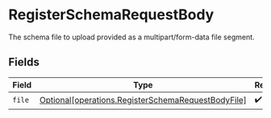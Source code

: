 # RegisterSchemaRequestBody

The schema file to upload provided as a multipart/form-data file segment.


## Fields

| Field                                                                                                              | Type                                                                                                               | Required                                                                                                           | Description                                                                                                        |
| ------------------------------------------------------------------------------------------------------------------ | ------------------------------------------------------------------------------------------------------------------ | ------------------------------------------------------------------------------------------------------------------ | ------------------------------------------------------------------------------------------------------------------ |
| `file`                                                                                                             | [Optional[operations.RegisterSchemaRequestBodyFile]](undefined/models/operations/registerschemarequestbodyfile.md) | :heavy_check_mark:                                                                                                 | N/A                                                                                                                |